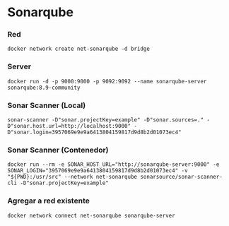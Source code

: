 # Sonarqube

### Red

```
docker network create net-sonarqube -d bridge
```

### Server

```
docker run -d -p 9000:9000 -p 9092:9092 --name sonarqube-server sonarqube:8.9-community
```

### Sonar Scanner (Local)

```
sonar-scanner -D"sonar.projectKey=example" -D"sonar.sources=." -D"sonar.host.url=http://localhost:9000" -D"sonar.login=3957069e9e9a6413804159817d9d8b2d01073ec4"
```

### Sonar Scanner (Contenedor)

```
docker run --rm -e SONAR_HOST_URL="http://sonarqube-server:9000" -e SONAR_LOGIN="3957069e9e9a6413804159817d9d8b2d01073ec4" -v "${PWD}:/usr/src" --network net-sonarqube sonarsource/sonar-scanner-cli -D"sonar.projectKey=example"
```

### Agregar a red existente

```
docker network connect net-sonarqube sonarqube-server
```
